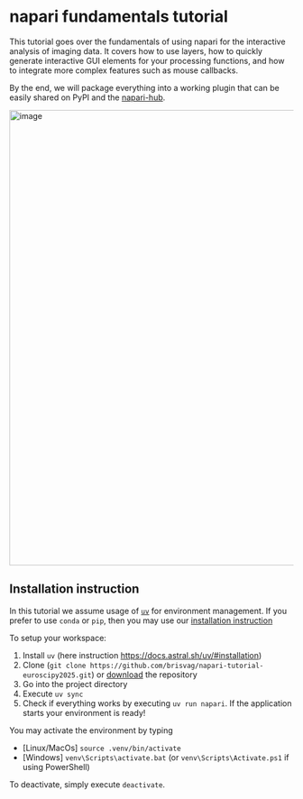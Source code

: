 # napari fundamentals tutorial

This tutorial goes over the fundamentals of using napari for the interactive analysis of imaging data.
It covers how to use layers, how to quickly generate interactive GUI elements for your processing functions, and how to integrate more complex features such as mouse callbacks.

By the end, we will package everything into a working plugin that can be easily shared on PyPI and the [napari-hub](https://napari-hub.org/).

<img width="1275" height="808" alt="image" src="https://github.com/user-attachments/assets/c7d6f8ad-d79c-468c-960a-fb60efd17829" />


## Installation instruction

In this tutorial we assume usage of [`uv`](https://docs.astral.sh/uv/) for environment management. 
If you prefer to use `conda` or `pip`, then you may use our [installation instruction](https://napari.org/stable/tutorials/fundamentals/installation.html#napari-installation) 

To setup your workspace:

1. Install `uv` (here instruction https://docs.astral.sh/uv/#installation) 
2. Clone (`git clone https://github.com/brisvag/napari-tutorial-euroscipy2025.git`) or [download](https://github.com/brisvag/napari-tutorial-euroscipy2025/archive/refs/heads/main.zip) the repository
3. Go into the project directory
4. Execute `uv sync`
5. Check if everything works by executing `uv run napari`. If the application starts your environment is ready!

You may activate the environment by typing 
* [Linux/MacOs] `source .venv/bin/activate`
* [Windows] `venv\Scripts\activate.bat` (or `venv\Scripts\Activate.ps1` if using PowerShell)

To deactivate, simply execute `deactivate`.
